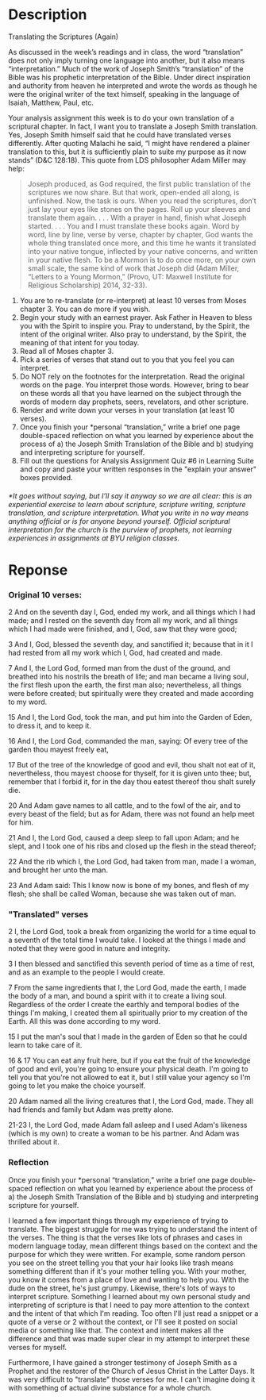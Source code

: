 # Description

Translating the Scriptures (Again)

As discussed in the week’s readings and in class, the word “translation” does not only imply turning one language into another, but it also means “interpretation.” Much of the work of Joseph Smith’s “translation” of the Bible was his prophetic interpretation of the Bible.  Under direct inspiration and authority from heaven he interpreted and wrote the words as though he were the original writer of the text himself, speaking in the language of Isaiah, Matthew, Paul, etc.

Your analysis assignment this week is to do your own translation of a scriptural chapter.  In fact, I want you to translate a Joseph Smith translation.  Yes, Joseph Smith himself said that he could have translated verses differently. After quoting Malachi he said, “I might have rendered a plainer translation to this, but it is sufficiently plain to suite my purpose as it now stands” (D&C 128:18). This quote from LDS philosopher Adam Miller may help:

> Joseph produced, as God required, the first public translation of the scriptures we now share.  But that work, open-ended all along, is unfinished.  Now, the task is ours.  When you read the scriptures, don’t just lay your eyes like stones on the pages.  Roll up your sleeves and translate them again. . . . With a prayer in hand, finish what Joseph started. . . . You and I must translate these books again.  Word by word, line by line, verse by verse, chapter by chapter, God wants the whole thing translated once more, and this time he wants it translated into your native tongue, inflected by your native concerns, and written in your native flesh.  To be a Mormon is to do once more, on your own small scale, the same kind of work that Joseph did (Adam Miller, “Letters to a Young Mormon,” (Provo, UT: Maxwell Institute for Religious Scholarship) 2014, 32-33).

1. You are to re-translate (or re-interpret) at least 10 verses from Moses chapter 3. You can do more if you wish.
2. Begin your study with an earnest prayer.  Ask Father in Heaven to bless you with the Spirit to inspire you. Pray to understand, by the Spirit, the intent of the original writer.  Also pray to understand, by the Spirit, the meaning of that intent for you today.
3. Read all of Moses chapter 3.
4. Pick a series of verses that stand out to you that you feel you can interpret.
5. Do NOT rely on the footnotes for the interpretation.  Read the original words on the page. You interpret those words. However, bring to bear on these words all that you have learned on the subject through the words of modern day prophets, seers, revelators, and other scripture.
6. Render and write down your verses in your translation (at least 10 verses).
7. Once you finish your *personal “translation,” write a brief one page double-spaced reflection on what you learned by experience about the process of a) the Joseph Smith Translation of the Bible and b) studying and interpreting scripture for yourself.
8. Fill out the questions for Analysis Assignment Quiz #6 in Learning Suite and copy and paste your written responses in the "explain your answer" boxes provided.



###### *\*It goes without saying, but I’ll say it anyway so we are all clear:  this is an experiential exercise to learn about scripture, scripture writing, scripture translation, and scripture interpretation.  What you write in no way means anything official or is for anyone beyond yourself. Official scriptural interpretation for the church is the purview of prophets, not learning experiences in assignments at BYU religion classes.*


# Reponse

### Original 10 verses:

2 And on the seventh day I, God, ended my work, and all things which I had made; and I rested on the seventh day from all my work, and all things which I had made were finished, and I, God, saw that they were good;

3 And I, God, blessed the seventh day, and sanctified it; because that in it I had rested from all my work which I, God, had created and made.

7 And I, the Lord God, formed man from the dust of the ground, and breathed into his nostrils the breath of life; and man became a living soul, the first flesh upon the earth, the first man also; nevertheless, all things were before created; but spiritually were they created and made according to my word.

15 And I, the Lord God, took the man, and put him into the Garden of Eden, to dress it, and to keep it.

16 And I, the Lord God, commanded the man, saying: Of every tree of the garden thou mayest freely eat,

17 But of the tree of the knowledge of good and evil, thou shalt not eat of it, nevertheless, thou mayest choose for thyself, for it is given unto thee; but, remember that I forbid it, for in the day thou eatest thereof thou shalt surely die.

20 And Adam gave names to all cattle, and to the fowl of the air, and to every beast of the field; but as for Adam, there was not found an help meet for him.

21 And I, the Lord God, caused a deep sleep to fall upon Adam; and he slept, and I took one of his ribs and closed up the flesh in the stead thereof;

22 And the rib which I, the Lord God, had taken from man, made I a woman, and brought her unto the man.

23 And Adam said: This I know now is bone of my bones, and flesh of my flesh; she shall be called Woman, because she was taken out of man.



### "Translated" verses

2 I, the Lord God, took a break from organizing the world for a time equal to a seventh of the total time I would take. I looked at the things I made and noted that they were good in nature and integrity.

3 I then blessed and sanctified this seventh period of time as a time of rest, and as an example to the people I would create.

7 From the same ingredients that I, the Lord God, made the earth, I made the body of a man, and bound a spirit with it to create a living soul. Regardless of the order I create the earthly and temporal bodies of the things I'm making, I created them all spiritually prior to my creation of the Earth. All this was done according to my word.

15 I put the man's soul that I made in the garden of Eden so that he could learn to take care of it.

16 & 17 You can eat any fruit here, but if you eat the fruit of the knowledge of good and evil, you're going to ensure your physical death. I'm going to tell you that you're not allowed to eat it, but I still value your agency so I'm going to let you make the choice yourself.

20 Adam named all the living creatures that I, the Lord God, made. They all had friends and family but Adam was pretty alone.

21-23 I, the Lord God, made Adam fall asleep and I used Adam's likeness (which is my own) to create a woman to be his partner. And Adam was thrilled about it.

### Reflection
Once you finish your *personal “translation,” write a brief one page double-spaced reflection on what you learned by experience about the process of a) the Joseph Smith Translation of the Bible and b) studying and interpreting scripture for yourself.

I learned a few important things through my experience of trying to translate. The biggest struggle for me was trying to understand the intent of the verses. The thing is that the verses like lots of phrases and cases in modern language today, mean different things based on the context and the purpose for which they were written. For example, some random person you see on the street telling you that your hair looks like trash means something different than if it's your mother telling you. With your mother, you know it comes from a place of love and wanting to help you. With the dude on the street, he's just grumpy. Likewise, there's lots of ways to interpret scripture. Something I learned about my own personal study and interpreting of scripture is that I need to pay more attention to the context and the intent of that which I'm reading. Too often I'll just read a snippet or a quote of a verse or 2 without the context, or I'll see it posted on social media or something like that. The context and intent makes all the difference and that was made super clear in my attempt to interpret these verses for myself.

Furthermore, I have gained a stronger testimony of Joseph Smith as a Prophet and the restorer of the Church of Jesus Christ in the Latter Days. It was very difficult to "translate" those verses for me. I can't imagine doing it with something of actual divine substance for a whole church.

